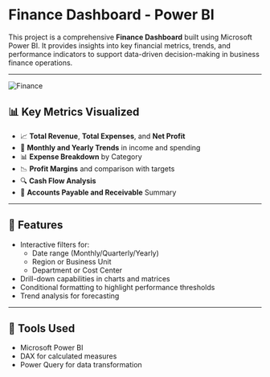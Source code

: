 # Finance Dashboard - Power BI

This project is a comprehensive **Finance Dashboard** built using Microsoft Power BI. It provides insights into key financial metrics, trends, and performance indicators to support data-driven decision-making in business finance operations.

---

![Finance](https://github.com/user-attachments/assets/b02f610a-a54d-4dc7-8548-f8022dc0800d)


## 📊 Key Metrics Visualized

- 📈 **Total Revenue**, **Total Expenses**, and **Net Profit**
- 💸 **Monthly and Yearly Trends** in income and spending
- 📊 **Expense Breakdown** by Category
- 📉 **Profit Margins** and comparison with targets
- 🔍 **Cash Flow Analysis**
- 🧾 **Accounts Payable and Receivable** Summary

---

## 🧠 Features

- Interactive filters for:
  - Date range (Monthly/Quarterly/Yearly)
  - Region or Business Unit
  - Department or Cost Center
- Drill-down capabilities in charts and matrices
- Conditional formatting to highlight performance thresholds
- Trend analysis for forecasting

---

## 📌 Tools Used

- Microsoft Power BI
- DAX for calculated measures
- Power Query for data transformation
